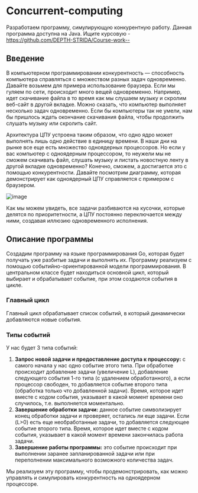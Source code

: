 # Concurrent-computing

Разработаем программу, симулирующую конкурентную работу. Данная программа доступна на Java. Ищите курсовую - https://github.com/DEPTH-STRIDA/Course-work--

## Введение

В компьютерном программировании конкурентность — способность компьютера справляться с множеством разных задач одновременно. Давайте возьмем для примера использование браузера. Если мы гуляем по сети, происходит много вещей одновременно. Например, идет скачивание файла в то время как мы слушаем музыку и скролим веб-сайт в другой вкладке. Можно сказать, что компьютер выполняет несколько задач одновременно. Если бы компьютеры так не умели, нам бы пришлось ждать окончание скачивания файла, чтобы продолжить слушать музыку или скролить сайт.

Архитектура ЦПУ устроена таким образом, что одно ядро может выполнять лишь одно действие в единицу времени. В наши дни на рынке все еще есть множество одноядерных процессоров. Но если у вас компьютер с одноядерным процессором, то неужели мы не сможем скачивать файл, слушать музыку и листать новостную ленту в другой вкладке одновременно? Конечно, сможем, а достигается это с помощью конкурентности. Давайте посмотрим диаграмму, которая демонстрирует как одноядерный ЦПУ справляется с примером с браузером.

![image](https://github.com/DEPTH-STRIDA/Concurrent-computing/assets/92984389/08efeef9-7008-4ee6-8d79-048b788bdfc6)

Как мы можем увидеть, все задачи разбиваются на кусочки, которые делятся по приоритетности, а ЦПУ постоянно переключается между ними, создавая иллюзию одновременного исполнения.

## Описание программы

Создадим программу на языке программирования Go, которая будет получать уже разбитые задачи и выполнять их. Программу реализуем с помощью событийно-ориентированной модели программирования. В центральном классе будет находиться основной цикл, который выбирает и обрабатывает событие, при этом создаются события в цикле.

### Главный цикл

Главный цикл обрабатывает список событий, в который динамически добавляются новые события.

### Типы событий

У нас будет 3 типа событий:
1. **Запрос новой задачи и предоставление доступа к процессору:** с самого начала у нас одно событие этого типа. При обработке происходит добавление задачи (увеличение L), добавление следующего события 1-го типа (с удалением обработанного), а если процессор свободен, то добавляется событие второго типа (обработка только что добавленной задачи). Время, которое идет вместе с кодом события, указывает в какой момент времени оно случилось, т.е. выполняется моментально.
2. **Завершение обработки задачи:** данное событие символизирует конец обработки задачи и проверяет, остались ли еще задачи. Если (L>0) есть еще необработанные задачи, то добавляется следующее событие второго типа. Время, которое идет вместе с кодом события, указывает в какой момент времени закончилась работа задачи.
3. **Завершение работы программы:** это событие происходит при выполнении заранее запланированной задачи или при переполнении максимального возможного количества задач.

Мы реализуем эту программу, чтобы продемонстрировать, как можно управлять и симулировать конкурентность на одноядерном процессоре.
